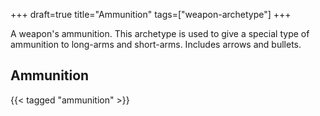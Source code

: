 +++
draft=true
title="Ammunition"
tags=["weapon-archetype"]
+++

A weapon's ammunition. This archetype is used to give a special type of ammunition to long-arms and short-arms. Includes arrows and bullets.

## Ammunition

{{< tagged "ammunition" >}}
